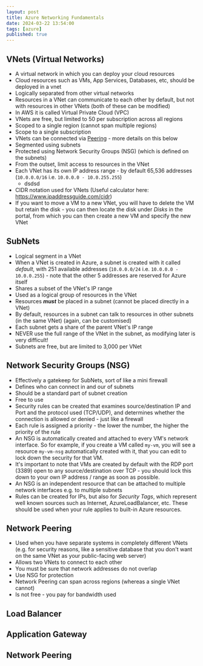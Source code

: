 ```yaml
---
layout: post
title: Azure Networking Fundamentals
date: 2024-03-22 13:54:00
tags: [azure]
published: true
---
```


## VNets (Virtual Networks)

- A virtual network in which you can deploy your cloud resources
- Cloud resources such as VMs, App Services, Databases, etc, should be deployed in a vnet
- Logically separated from other virtual networks
- Resources in a VNet can communicate to each other by default, but not with resources in other VNets (both of these can be modified)
- In AWS it is called Virtual Private Cloud (VPC)
- VNets are free, but limited to 50 per subscription across all regions
- Scoped to a single region (cannot span multiple regions)
- Scope to a single subscription
- VNets can be connected via [Peering](https://learn.microsoft.com/en-us/azure/virtual-network/virtual-network-peering-overview) - more details on this below
- Segmented using subnets
- Protected using Network Security Groups (NSG) (which is defined on the subnets)
- From the outset, limit access to resources in the VNet
- Each VNet has its own IP address range - by default 65,536 addresses (`10.0.0.0/16` i.e. `10.0.0.0 - 10.0.255.255`)
  - dsdsd
- CIDR notation used for VNets (Useful calculator here: https://www.ipaddressguide.com/cidr)
- If you want to move a VM to a new VNet, you will have to delete the VM but retain the disk - you can then locate the disk under *Disks* in the portal, from which you can then create a new VM and specify the new VNet

## SubNets

- Logical segment in a VNet
- When a VNet is created in Azure, a subnet is created with it called *default*, with 251 available addresses (`10.0.0.0/24` i.e. `10.0.0.0 - 10.0.0.255`) - note that the other 5 addresses are reserved for Azure itself
- Shares a subset of the VNet's IP range
- Used as a logical group of resources in the VNet
- Resources ***must*** be placed in a subnet (cannot be placed directly in a VNet)
- By default, resources in a subnet can talk to resources in other subnets (in the same VNet) (again, can be customised)
- Each subnet gets a share of the parent VNet's IP range
- NEVER use the full range of the VNet in the subnet, as modifying later is very difficult!
- Subnets are free, but are limited to 3,000 per VNet

## Network Security Groups (NSG)

- Effectively a gatekeep for SubNets, sort of like a mini firewall
- Defines who can connect in and our of subnets
- Should be a standard part of subnet creation
- Free to use
- Security rules can be created that examines source/destination IP and Port and the protocol used (TCP/UDP), and determines whether the connection is allowed or denied - just like a firewall
- Each rule is assigned a priority - the lower the number, the higher the priority of the rule
- An NSG is automatically created and attached to every VM's network interface.  So for example, if you create a VM called `my-vm`, you will see a resource `my-vm-nsg` automatically created with it, that you can edit to lock down the security for that VM.
- It's important to note that VMs are created by default with the RDP port (3389) open to any source/destination over TCP - you should lock this down to your own IP address / range as soon as possible.
- An NSG is an independent resource that can be attached to multiple network interfaces e.g. to multiple subnets
- Rules can be created for IPs, but also for *Security Tags*, which represent well known sources such as Internet, AzureLoadBalancer, etc.  These should be used when your rule applies to built-in Azure resources.

## Network Peering

- Used when you have separate systems in completely different VNets (e.g. for security reasons, like a sensitive database that you don't want on the same VNet as your public-facing web server)
- Allows two VNets to connect to each other
- You must be sure that network addresses do not overlap
- Use NSG for protection
- Network Peering can span across regions (whereas a single VNet cannot)
- Is not free - you pay for bandwidth used


## Load Balancer

## Application Gateway

## Network Peering